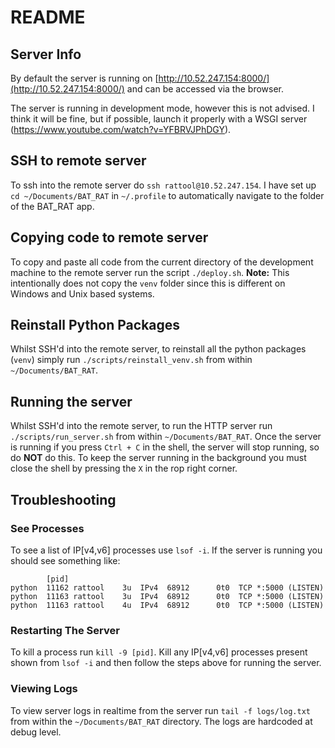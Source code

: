 # README

## Server Info

By default the server is running on [http://10.52.247.154:8000/](http://10.52.247.154:8000/) and can be accessed via the browser.

The server is running in development mode, however this is not advised. I think it will be fine, but if possible, launch it properly with a WSGI server (https://www.youtube.com/watch?v=YFBRVJPhDGY).

## SSH to remote server
To ssh into the remote server do `ssh rattool@10.52.247.154`. I have set up `cd ~/Documents/BAT_RAT` in `~/.profile` to automatically navigate to the folder 
of the BAT_RAT app.

## Copying code to remote server
To copy and paste all code from the current directory of the development machine to the remote server run the script `./deploy.sh`. 
**Note:** This intentionally does not copy the `venv` folder since this is different on Windows and Unix based systems.

## Reinstall Python Packages
Whilst SSH'd into the remote server, to reinstall all the python packages (`venv`) simply run `./scripts/reinstall_venv.sh` from within `~/Documents/BAT_RAT`.

## Running the server
Whilst SSH'd into the remote server, to run the HTTP server run `./scripts/run_server.sh` from within `~/Documents/BAT_RAT`. Once the server is running if you press `Ctrl + C` in the shell, the server will stop running, so do **NOT** do this. To keep the server running in the background you must close the shell by pressing the `X` in the rop right corner.

## Troubleshooting
### See Processes
To see a list of IP[v4,v6] processes use `lsof -i`. If the server is running you should see something like:

```
        [pid]
python  11162 rattool    3u  IPv4  68912      0t0  TCP *:5000 (LISTEN)
python  11163 rattool    3u  IPv4  68912      0t0  TCP *:5000 (LISTEN)
python  11163 rattool    4u  IPv4  68912      0t0  TCP *:5000 (LISTEN)
```

### Restarting The Server
To kill a process run `kill -9 [pid]`. Kill any IP[v4,v6] processes present shown from `lsof -i` and then follow the steps above for running the server.

### Viewing Logs
To view server logs in realtime from the server run `tail -f logs/log.txt` from within the `~/Documents/BAT_RAT` directory. The logs are 
hardcoded at debug level.
